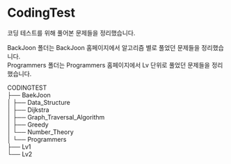 # CodingTest

코딩 테스트를 위해 풀어본 문제들을 정리했습니다.

BackJoon 폴더는 BackJoon 홈페이지에서 알고리즘 별로 풀었던 문제들을 정리했습니다.  
Programmers 폴더는 Programmers 홈페이지에서 Lv 단위로 풀었던 문제들을 정리했습니다.  


CODINGTEST  
├── BaekJoon  
│ ├── Data_Structure  
│ ├── Dijkstra  
│ ├── Graph_Traversal_Algorithm  
│ ├── Greedy  
│ └── Number_Theory  
│
└── Programmers  
  ├── Lv1  
  └── Lv2  


